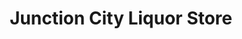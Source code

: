 ---
title: "Junction City Liquor Store"
url: /junction-city/junction-city-liquor-store/
shop: alcohol
---